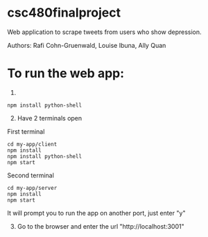 # csc480finalproject
Web application to scrape tweets from users who show depression. 

Authors: Rafi Cohn-Gruenwald, Louise Ibuna, Ally Quan

# To run the web app:
1. 
``` 
npm install python-shell 
```
2. Have 2 terminals open 

First terminal
```
cd my-app/client
npm install
npm install python-shell 
npm start 
```

Second terminal
```
cd my-app/server
npm install
npm start 
```
It will prompt you to run the app on another port, just enter "y"

3. Go to the browser and enter the url "http://localhost:3001"
